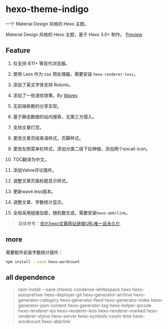hexo-theme-indigo
================
一个 Material Design 风格的 Hexo 主题。

Material Design 风格的 Hexo 主题，基于 Hexo 3.0+ 制作。 [Preview](http://me.lizhooh.com/)

## Feature

1. 仅支持 IE11+ 等现代浏览器。
2. 使用 Less 作为 css 预处理器，需要安装 `hexo-renderer-less`。
3. 添加了英文字体支持 Roboto。
4. 添加了一些波纹效果。By [Waves](https://github.com/fians/Waves)
5. 无前端依赖的分享实现。
6. 基于静态数据的站内搜索，无第三方侵入。
7. 支持文章打赏。
8. 更改文章页结束语样式，页脚样式。

9. 更改左侧菜单栏样式，添加分类二级下拉伸缩，添加两个socail-icon。

10. TOC翻译为中文。

11. 添加Valine评论插件。

12. 调整文章页面标题显示样式。

13. 更新wave.less版本。

14. 调整文章、字数统计显示。

15. 全局采用链接加密，随机数生成，需要安装`hexo-abbrlink`。

>具体参考：[优化hexo文章网址链接URL唯一且永久化](https://dinphy.github.io/posts/31143271/)

## more
需要额外安装字数统计插件：

```bash
npm install --save hexo-wordcount
```

## all dependence
> npm install --save cheerio condense-whitespace hexo hexo-autoprefixer hexo-deployer-git hexo-generator-archive hexo-generator-category hexo-generator-feed hexo-generator-index hexo-generator-json-content hexo-generator-tag hexo-helper-qrcode hexo-renderer-ejs hexo-renderer-less hexo-renderer-marked hexo-renderer-stylus hexo-server hexo-symbols-count-time hexo-wordcount hexo-abbrlink
